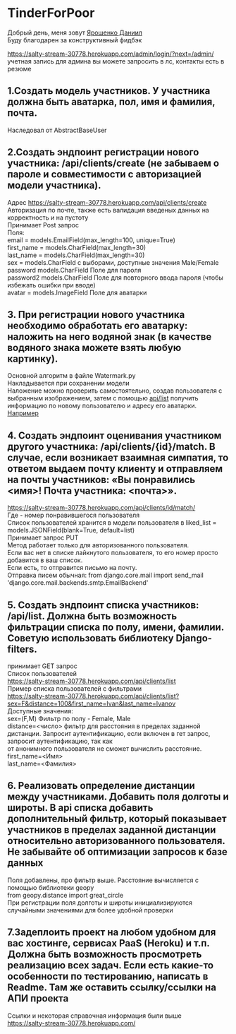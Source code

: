 # TinderForPoor
Добрый день, меня зовут [Ярошенко Даниил](https://spb.hh.ru/resume/4cfc6325ff096cd3ad0039ed1f5a4a51476e49)    
Буду благодарен за конструктивный фидбэк    

https://salty-stream-30778.herokuapp.com/admin/login/?next=/admin/     
учетная запись для админа вы можете запросить в лс, контакты есть в резюме

## 1.Создать модель участников. У участника должна быть аватарка, пол, имя и фамилия, почта.   
Наследовал от AbstractBaseUser   

## 2.Создать эндпоинт регистрации нового участника: /api/clients/create (не забываем о пароле и совместимости с авторизацией модели участника).    
Адрес https://salty-stream-30778.herokuapp.com/api/clients/create  
Авторизация по почте, также есть валидация введеных данных на корректность и на пустоту    
Принимает Post запрос   
Поля:   
email = models.EmailField(max_length=100, unique=True)    
first_name = models.CharField(max_length=30)    
last_name = models.CharField(max_length=30)    
sex = models.CharField с выборами, доступные значения Male/Female    
password models.CharField Поле для пароля    
password2 models.CharField Поле для повторного ввода пароля (чтобы избежать ошибки при вводе)    
avatar = models.ImageField Поле для аватарки    

## 3. При регистрации нового участника необходимо обработать его аватарку: наложить на него водяной знак (в качестве водяного знака можете взять любую картинку).   
Основной алгоритм в файле Watermark.py   
Накладывается при сохранении модели   
Наложение можно проверить самостоятельно, создав пользователя с выбранным изображением, затем с помощью [api/list](https://salty-stream-30778.herokuapp.com/api/clients/list)
получить информацию по новому пользователю и адресу его аватарки. [Например](https://mybucketfortesttasktinder.s3.amazonaws.com/images/user_da11334%40mail.ru_images/user_da11334mail.ru_IGM.jpg)

## 4. Создать эндпоинт оценивания участником другого участника: /api/clients/{id}/match.    В случае, если возникает взаимная симпатия, то ответом выдаем почту клиенту и отправляем на почты участников: «Вы понравились <имя>! Почта участника: <почта>».    
https://salty-stream-30778.herokuapp.com/api/clients/id/match/    
Где <id> - номер понравившегося пользователя    
Список пользователей хранится в модели пользователя в liked_list = models.JSONField(blank=True, default=list)    
Принимает запрос PUT    
Метод работает только для авторизованного пользователя.   
Если вас нет в списке лайкнутого пользователя, то его номер просто добавится в ваш список.   
Если есть, то отправится письмо на почту.    
Отправка писем обычная:
from django.core.mail import send_mail    
'django.core.mail.backends.smtp.EmailBackend'    

## 5. Создать эндпоинт списка участников: /api/list. Должна быть возможность фильтрации списка по полу, имени, фамилии.   Советую использовать библиотеку Django-filters.   
принимает GET запрос   
Список пользователей   
https://salty-stream-30778.herokuapp.com/api/clients/list    
Пример списка пользователей с фильтрами    
https://salty-stream-30778.herokuapp.com/api/clients/list?sex=F&distance=100&first_name=Ivan&last_name=Ivanov    
Доступные значения:    
sex=(F,M) Фильтр по полу - Female, Male    
distance=<число> фильтр для расстояния в пределах заданной дистанции. Запросит аутентификацию, если включен в гет запрос, запросит аутентификацию, так как    
от анонимного пользователя не сможет вычислить расстояние.    
first_name=<Имя>    
last_name=<Фамилия>    

## 6. Реализовать определение дистанции между участниками. Добавить поля долготы и широты.    В api списка добавить дополнительный фильтр, который показывает участников в пределах заданной дистанции относительно авторизованного пользователя.    Не забывайте об оптимизации запросов к базе данных   
Поля добавлены, про фильтр выше. Расстояние вычисляется с помощью библиотеки geopy    
from geopy.distance import great_circle    
При регистрации поля долготы и широты инициализируются случайными значениями для более удобной проверки    
 
## 7.Задеплоить проект на любом удобном для вас хостинге, сервисах PaaS (Heroku) и т.п. Должна быть возможность просмотреть реализацию всех задач.     Если есть какие-то особенности по тестированию, написать в Readme. Там же оставить ссылку/ссылки на АПИ проекта    
Ссылки и некоторая справочная информация были выше    
https://salty-stream-30778.herokuapp.com/   



